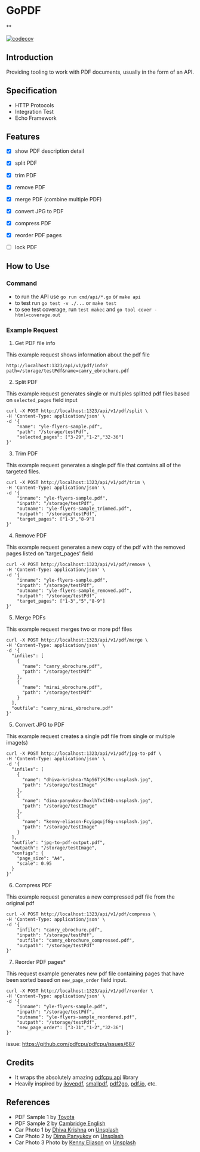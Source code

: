 # GoPDF

**

<!-- [![codecov][codecov-badge]][codecov-link] -->
[![codecov](https://codecov.io/gh/aysf/gopdf/graph/badge.svg?token=2QB9QJ2V7P)](https://codecov.io/gh/aysf/gopdf)

## Introduction

Providing tooling to work with PDF documents, usually in the form of an API. 

## Specification

- HTTP Protocols
- Integration Test
- Echo Framework

## Features

- [x] show PDF description detail
- [x] split PDF
- [x] trim PDF
- [x] remove PDF
- [x] merge PDF (combine multiple PDF)
- [x] convert JPG to PDF
- [x] compress PDF
- [x] reorder PDF pages
- [ ] lock PDF


## How to Use

### Command

- to run the API use `go run cmd/api/*.go` or `make api`
- to test run `go test -v ./...` or `make test`
- to see test coverage, run `test makec` and `go tool cover -html=coverage.out`

### Example Request

1. Get PDF file info

This example request shows information about the pdf file

```
http://localhost:1323/api/v1/pdf/info?path=/storage/testPdf&name=camry_ebrochure.pdf
```

2. Split PDF

This example request generates single or multiples splitted pdf files based on `selected_pages` field input

```
curl -X POST http://localhost:1323/api/v1/pdf/split \
-H 'Content-Type: application/json' \
-d '{
    "name": "yle-flyers-sample.pdf",
    "path": "/storage/testPdf",
    "selected_pages": ["3-29","1-2","32-36"]
}'
```

3. Trim PDF

This example request generates a single pdf file that contains all of the targeted files.

```
curl -X POST http://localhost:1323/api/v1/pdf/trim \
-H 'Content-Type: application/json' \
-d '{
    "inname": "yle-flyers-sample.pdf",
    "inpath": "/storage/testPdf",
    "outname": "yle-flyers-sample_trimmed.pdf",
    "outpath": "/storage/testPdf",
    "target_pages": ["1-3","8-9"]
}'
```

4. Remove PDF

This example request generates a new copy of the pdf with the removed pages listed on 'target_pages' field

```
curl -X POST http://localhost:1323/api/v1/pdf/remove \
-H 'Content-Type: application/json' \
-d '{
    "inname": "yle-flyers-sample.pdf",
    "inpath": "/storage/testPdf",
    "outname": "yle-flyers-sample_removed.pdf",
    "outpath": "/storage/testPdf",
    "target_pages": ["1-3","5","8-9"]
}'
```

5. Merge PDFs

This example request merges two or more pdf files

```
curl -X POST http://localhost:1323/api/v1/pdf/merge \
-H 'Content-Type: application/json' \
-d '{
  "infiles": [
    {
      "name": "camry_ebrochure.pdf",
      "path": "/storage/testPdf"
    },
    {
      "name": "mirai_ebrochure.pdf",
      "path": "/storage/testPdf"
    }
  ],
  "outfile": "camry_mirai_ebrochure.pdf"
}'

```

5. Convert JPG to PDF

This example request creates a single pdf file from single or multiple image(s)

```
curl -X POST http://localhost:1323/api/v1/pdf/jpg-to-pdf \
-H 'Content-Type: application/json' \
-d '{
  "infiles": [
    {
      "name": "dhiva-krishna-YApS6TjKJ9c-unsplash.jpg",
      "path": "/storage/testImage"
    },
    {
      "name": "dima-panyukov-DwxlhTvC16Q-unsplash.jpg",
      "path": "/storage/testImage"
    },
    {
      "name": "kenny-eliason-FcyipqujfGg-unsplash.jpg",
      "path": "/storage/testImage"
    }
  ],
  "outfile": "jpg-to-pdf-output.pdf",
  "outpath": "/storage/testImage",
  "configs": {
    "page_size": "A4",
    "scale": 0.95
  }
}'

```

6. Compress PDF

This example request generates a new compressed pdf file from the original pdf

```
curl -X POST http://localhost:1323/api/v1/pdf/compress \
-H 'Content-Type: application/json' \
-d '{
    "infile": "camry_ebrochure.pdf",
    "inpath": "/storage/testPdf",
    "outfile": "camry_ebrochure_compressed.pdf",
    "outpath": "/storage/testPdf"
}'
```

7. Reorder PDF pages*

This request example generates new pdf file containing pages that have been sorted based on `new_page_order` field input.

```
curl -X POST http://localhost:1323/api/v1/pdf/reorder \
-H 'Content-Type: application/json' \
-d '{
    "inname": "yle-flyers-sample.pdf",
    "inpath": "/storage/testPdf",
    "outname": "yle-flyers-sample_reordered.pdf",
    "outpath": "/storage/testPdf",
    "new_page_order": ["3-31","1-2","32-36"]
}'
```

issue: https://github.com/pdfcpu/pdfcpu/issues/687

## Credits

- It wraps the absolutely amazing [pdfcpu api](https://pkg.go.dev/github.com/hhrutter/pdfcpu@v0.2.2/pkg/api) library
- Heavily inspired by [ilovepdf](https://www.ilovepdf.com/), [smallpdf](https://smallpdf.com/pdf-tools), [pdf2go](https://www.pdf2go.com/), [pdf.io](https://pdf.io/), etc.
 

## References

- PDF Sample 1 by [Toyota](https://www.toyota.com/brochures/cars-minivan/)
- PDF Sample 2 by [Cambridge English](https://www.cambridgeenglish.org/latinamerica/images/165873-yle-sample-papers-flyers-vol-1.pdf)
- Car Photo 1 by <a href="https://unsplash.com/@dhivakrishna?utm_source=unsplash&utm_medium=referral&utm_content=creditCopyText">Dhiva Krishna</a> on <a href="https://unsplash.com/photos/black-mercedes-benz-car-YApS6TjKJ9c?utm_source=unsplash&utm_medium=referral&utm_content=creditCopyText">Unsplash</a>
- Car Photo 2 by <a href="https://unsplash.com/@dpanyukov?utm_source=unsplash&utm_medium=referral&utm_content=creditCopyText">Dima Panyukov</a> on <a href="https://unsplash.com/photos/DwxlhTvC16Q?utm_source=unsplash&utm_medium=referral&utm_content=creditCopyText">Unsplash</a>
- Car Photo 3 Photo by <a href="https://unsplash.com/@neonbrand?utm_source=unsplash&utm_medium=referral&utm_content=creditCopyText">Kenny Eliason</a> on <a href="https://unsplash.com/photos/FcyipqujfGg?utm_source=unsplash&utm_medium=referral&utm_content=creditCopyText">Unsplash</a>
  

<!-- [codecov-badge]: https://codecov.io/gh/aysf/gopdf/branch/master/graph/badge.svg?token=2QB9QJ2V7P
[codecov-link]: https://codecov.io/gh/aysf/gopdf -->
  
